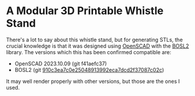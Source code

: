 A Modular 3D Printable Whistle Stand
====================================

There's a lot to say about this whistle stand, but for generating STLs, the crucial knowledge is that it was designed using [OpenSCAD][] with the [BOSL2][] library. The versions which this has been confirmed compatible are:

* OpenSCAD 2023.10.09 (git f41aefc37)
* BOSL2 (git [910c3ea7c0e25048913992eca7dcd2f37087c02c][])

It may well render properly with other versions, but those are the ones I used.

[OpenSCAD]: https://www.openscad.org/
[BOSL2]: https://github.com/BelfrySCAD/BOSL2
[910c3ea7c0e25048913992eca7dcd2f37087c02c]: https://github.com/BelfrySCAD/BOSL2/zipball/910c3ea7c0e25048913992eca7dcd2f37087c02c